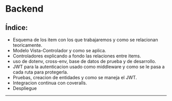 # Backend

## **Índice:**
* Esquema de los item con los que trabajaremos y como se relacionan teoricamente.
* Modelo Vista-Controlador y como se aplica.
* Controladores explicando a fondo las relaciones entre items.
* uso de dotenv, cross-env, base  de datos de prueba y de desarrollo.
* JWT para la autenticacion usado como middleware y como se le pasa a cada ruta para protegerla.
* Pruebas, creacion de entidades y como se maneja el JWT.
* Integracion continua con coveralls.
* Despliegue
---
 

